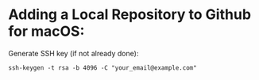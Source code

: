 # Adding a Local Repository to Github for macOS:

Generate SSH key (if not already done):

    ssh-keygen -t rsa -b 4096 -C "your_email@example.com"

